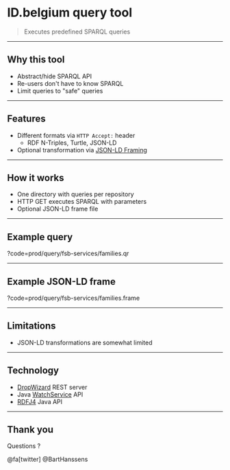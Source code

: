 # ID.belgium query tool

> Executes predefined SPARQL queries

---

## Why this tool

- Abstract/hide SPARQL API
- Re-users don't have to know SPARQL
- Limit queries to "safe" queries

---

## Features

- Different formats via `HTTP Accept:` header
  - RDF N-Triples, Turtle, JSON-LD
- Optional transformation via [JSON-LD Framing](https://json-ld.org/spec/latest/json-ld-framing/)

---

## How it works

- One directory with queries per repository
- HTTP GET executes SPARQL with parameters
- Optional JSON-LD frame file

---

## Example query

?code=prod/query/fsb-services/families.qr

---

## Example JSON-LD frame

?code=prod/query/fsb-services/families.frame

---

## Limitations

- JSON-LD transformations are somewhat limited

---

## Technology

- [DropWizard](http://www.dropwizard.io) REST server
- Java [WatchService](https://docs.oracle.com/javase/tutorial/essential/io/notification.html) API
- [RDFJ4](http://rdf4j.org/) Java API

---

## Thank you

Questions ? 

@fa[twitter] @BartHanssens
